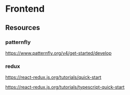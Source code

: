 # Frontend

## Resources

### patternfly

https://www.patternfly.org/v4/get-started/develop

### redux

https://react-redux.js.org/tutorials/quick-start

https://react-redux.js.org/tutorials/typescript-quick-start
